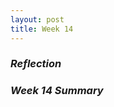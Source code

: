 ```yaml
---
layout: post
title: Week 14
---
```

<!--
This is the last blog post that you will write for this class. This is a chance to reflect on what you did.
Go back to your first two blog posts. They asked you to write about
why you decided to take a course in open source software.
what types of contributions you thought would be suitable choices for you to make as your first contributions
to an open source project, and
what types of projects interest you and how you saw your relationship to them.
Did the course meet your expectations? What was different than you expected? 
How would you change what you wrote with respect to the last two questions (from Blog Post 2?)
-->
<!--
BLOG #1:
Why did you decide to take a course in open source software?
I chose to take a course in open source software mainly because I needed an elective. Although I have limited knowledge of open source, I have heard people talk about OSS and some of its advantages in the past. To be honest, I was very curious and wanted to learn more. Initially, I did not know that Hunter College offered this course and when I found it, I thought this would be a great opportunity for me to learn and expand my knowledge about OSS.
BLOG #2:
What types of contributions do you think are suitable choices for you to make as your first contributions to an open source project? What types of projects interest you and how do you see your relationship to them?
Some suitable choices for my first contributions are to:
    Correct spelling and grammar mistakes in documentation
    Help write good documentation
    Build a glossary of technical terms
    Submit bug reports
I think it is fairly simple to fix any spelling and grammatical errors in documentations. It doesn't take much effort and is helpful at the same time. Also, writing good documentation is an important skill to have and I have only written documentation for small projects given in classes. By doing this, I can practice this skill as well as see how good documentation looks like for bigger projects. Creating a glossary of technical terms can be useful to anyone, especially beginners. I remember constantly looking things up when I first started (and even now) so, it would be convenient to have a glossary that one can refer back at all times. Lastly, encountering a bug can sometimes be messy and takes a lot of time in trying to find the exact bug. This can be extremely helpful to the programmer and, identifying the correct bug is another great skill to acquire.
As for projects, I am open to any ideas. I don't have any particular interests at the moment. But as I explore, I hope to find something that catches my interest.
-->
### **_Reflection_**
### **_Week 14 Summary_**
<!--
This week, I prepared for my presentation and made one more blog edit.
-->
